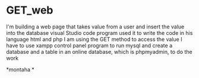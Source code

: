 # GET_web
I'm building a web page that takes value from a user and insert the value into the database
visual  Studio code program used it to write the code in his language html and php 
I am using the GET method to access the value
I have to use xampp control panel program to run mysql and create a database  and a table in an online database, which is phpmyadmin, to do the work

*montaha *
